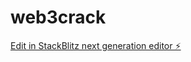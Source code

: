 # web3crack

[Edit in StackBlitz next generation editor ⚡️](https://stackblitz.com/~/github.com/aimwizards/web3crack)